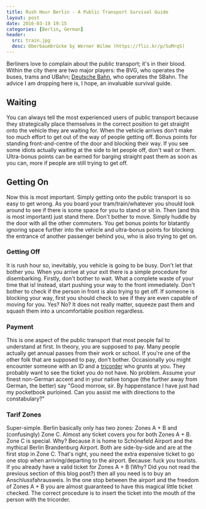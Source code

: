 ```yaml
--- 
title: Rush Hour Berlin - A Public Transport Survival Guide 
layout: post 
date: 2016-03-19 19:15 
categories: [Berlin, German] 
header: 
  src: train.jpg 
  desc: Oberbaumbrücke by Werner Wilme (https://flic.kr/p/SuMrqS) 
--- 
```

Berliners love to complain about the public transport; it's in their
blood. Within the city there are two major players: the BVG, who
operates the buses, trams and UBahn; [Deutsche
Bahn](http://www.s-bahn-berlin.de/en), who operates the SBahn. The
advice I am dropping here is, I hope, an invaluable survival guide.

## Waiting

You can always tell the most experienced users of public transport
because they strategically place themselves in the correct position to
get straight onto the vehicle they are waiting for. When the vehicle
arrives don't make too much effort to get out of the way of people
getting off. Bonus points for standing front-and-centre of the door
and blocking their way. If you see some idiots actually waiting at the
side to let people off, don't wait or them. Ultra-bonus points can be
earned for barging straight past them as soon as you can, more if
people are still trying to get off.

## Getting On

Now this is most important. Simply getting onto the public transport
is so easy to get wrong. As you board your tram/train/whatever you
should look around to see if there is some space for you to stand or
sit in. Then (and this is most important) just stand there. Don't
bother to move. Simply huddle by the door with all the other
commuters. You get bonus points for blatantly ignoring space further
into the vehicle and ultra-bonus points for blocking the entrance of
another passenger behind you, who is also trying to get on.

### Getting Off

It is rush hour so, inevitably, you vehicle is going to be busy. Don't
let that bother you. When you arrive at your exit there is a simple
procedure for disembarking. Firstly, don't bother to wait. What a
complete waste of your time that is! Instead, start pushing your way
to the front immediately. Don't bother to check if the person in front
is also trying to get off. If someone is blocking your way, first you
should check to see if they are even capable of moving for you. Yes?
No? It does not really matter, squeeze past them and squash them into
a uncomfortable position regardless.

### Payment

This is one aspect of the public transport that most people fail to
understand at first. In theory, you are supposed to pay. Many people
actually get annual passes from their work or school. If you're one of
the other folk that are supposed to pay, don't bother. Occasionally
you might encounter someone with an ID and a
[tricorder](https://en.wikipedia.org/wiki/Tricorder) who grunts at
you. They probably want to see the ticket you do not have. No
problem. Assume your finest non-German accent and in your native
tongue (the further away from German, the better) say "Good morrow,
sir. By happenstance I have just had my pocketbook purloined. Can you
assist me with directions to the constabulary?"

### Tarif Zones

Super-simple. Berlin basically only has two zones: Zones A + B and
(confusingly) Zone C. Almost any ticket covers you for both Zones A +
B. Zone C is special. Why? Because it is home to Schönefeld Airport
and the mythical Berlin Brandenburg Airport. Both are side-by-side and
are at the first stop in Zone C. That's right, you need the extra
expensive ticket to go one stop when arriving/departing to the
airport. Because: fuck you tourists. If you already have a valid
ticket for Zones A + B (Why? Did you not read the previous section of
this blog post?) then all you need is to buy an
Anschlussfahrausweis. In the one stop between the airport and the
freedom of Zones A + B you are almost guaranteed to have this magical
little ticket checked. The correct procedure is to insert the ticket
into the mouth of the person with the tricorder.